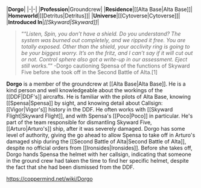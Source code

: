 |**Dorgo**|
|-|-|
|**Profession**|Groundcrew|
|**Residence**|[[Alta Base\|Alta Base]]|
|**Homeworld**|[[Detritus\|Detritus]]|
|**Universe**|[[Cytoverse\|Cytoverse]]|
|**Introduced In**|*[[Skyward\|Skyward]]*|

>“*“Listen, Spin, you don’t have a shield. Do you understand? The system was burned out completely, and we ripped it free. You are totally exposed. Other than the shield, your acclivity ring is going to be your biggest worry. It’s on the fritz, and I can’t say if it will cut out or not. Control sphere also got a write-up in our assessment. Eject still works.”*”
\-Dorgo cautioning Spensa of the functions of Skyward Five before she took off in the Second Battle of Alta.[1]


**Dorgo** is a member of the groundcrew at [[Alta Base\|Alta Base]]. He is a kind person and well knowledgeable about the workings of the [[DDF\|DDF's]] aircrafts.
He is familiar with the pilots of Alta Base, knowing [[Spensa\|Spensa]] by sight, and knowing detail about Callsign: [[Vigor\|Vigor's]] history in the DDF. He often works with [[Skyward Flight\|Skyward Flight]], and with Spensa's [[Poco\|Poco]] in particular. He's part of the team responsible for dismantling Skyward Five, [[Arturo\|Arturo's]] ship, after it was severely damaged.
Dorgo has some level of authority, giving the go ahead to allow Spensa to take off in Arturo's damaged ship during the [[Second Battle of Alta\|Second Battle of Alta]], despite no official orders from [[Ironsides\|Ironsides]]. Before she takes off, Dorgo hands Spensa the helmet with her callsign, indicating that someone in the ground crew had taken the time to find her specific helmet, despite the fact that she had been dismissed from the DDF.



https://coppermind.net/wiki/Dorgo